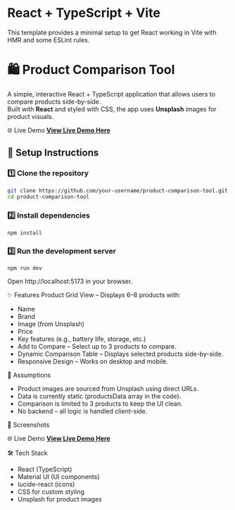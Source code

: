 # React + TypeScript + Vite

This template provides a minimal setup to get React working in Vite with HMR and some ESLint rules.

# 🛍️ Product Comparison Tool

A simple, interactive React + TypeScript application that allows users to compare products side-by-side.  
Built with **React** and styled with CSS, the app uses **Unsplash** images for product visuals.

🌐 Live Demo
**[View Live Demo Here](https://upasanajoddha.github.io/ProductCompareTool/)**

## 🚀 Setup Instructions

### 1️⃣ Clone the repository
```bash
git clone https://github.com/your-username/product-comparison-tool.git
cd product-comparison-tool
```
### 2️⃣ Install dependencies
```
npm install
```
### 3️⃣ Run the development server
```
npm run dev
```
Open http://localhost:5173 in your browser.

✨ Features
Product Grid View – Displays 6–8 products with:

- Name
- Brand
- Image (from Unsplash)
- Price
- Key features (e.g., battery life, storage, etc.)
- Add to Compare – Select up to 3 products to compare.
- Dynamic Comparison Table – Displays selected products side-by-side.
- Responsive Design – Works on desktop and mobile.

📌 Assumptions
- Product images are sourced from Unsplash using direct URLs.
- Data is currently static (productsData array in the code).
- Comparison is limited to 3 products to keep the UI clean.
- No backend – all logic is handled client-side.

📸 Screenshots

🌐 Live Demo
**[View Live Demo Here](https://upasanajoddha.github.io/ProductCompareTool/)**

🛠 Tech Stack
- React (TypeScript)
- Material UI (UI components)
- lucide-react (icons)
- CSS for custom styling
- Unsplash for product images

